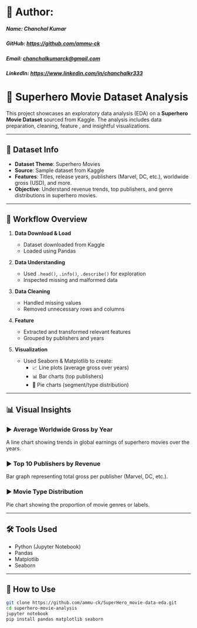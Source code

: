 # 👤 Author:
##### Name: Chanchal Kumar
##### GitHub: https://github.com/ammu-ck
##### Email: chanchalkumarck@gmail.com
##### LinkedIn: https://www.linkedin.com/in/chanchalkr333
# 🦸 Superhero Movie Dataset Analysis

This project showcases an exploratory data analysis (EDA) on a **Superhero Movie Dataset** sourced from Kaggle. The analysis includes data preparation, cleaning, feature , and insightful visualizations.

---

## 📁 Dataset Info

- **Dataset Theme**: Superhero Movies
- **Source**: Sample dataset from Kaggle
- **Features**: Titles, release years, publishers (Marvel, DC, etc.), worldwide gross (USD), and more.
- **Objective**: Understand revenue trends, top publishers, and genre distributions in superhero movies.

---

## 📌 Workflow Overview

1. **Data Download & Load**
   - Dataset downloaded from Kaggle
   - Loaded using Pandas

2. **Data Understanding**
   - Used `.head()`, `.info()`, `.describe()` for exploration
   - Inspected missing and malformed data

3. **Data Cleaning**
   - Handled missing values 
   - Removed unnecessary rows and columns

4. **Feature**
   - Extracted and transformed relevant features
   - Grouped by publishers and years

5. **Visualization**
   - Used Seaborn & Matplotlib to create:
     - 📈 Line plots (average gross over years)
     - 📊 Bar charts (top publishers)
     - 🥧 Pie charts (segment/type distribution)

---

## 📊 Visual Insights

### ▶ Average Worldwide Gross by Year
A line chart showing trends in global earnings of superhero movies over the years.

### ▶ Top 10 Publishers by Revenue
Bar graph representing total gross per publisher (Marvel, DC, etc.).

### ▶ Movie Type Distribution
Pie chart showing the proportion of movie genres or labels.

---

## 🛠 Tools Used

- Python (Jupyter Notebook)
- Pandas
- Matplotlib
- Seaborn

---

## 🚀 How to Use

```bash
git clone https://github.com/ammu-ck/SuperHero_movie-data-eda.git
cd superhero-movie-analysis
jupyter notebook
pip install pandas matplotlib seaborn


